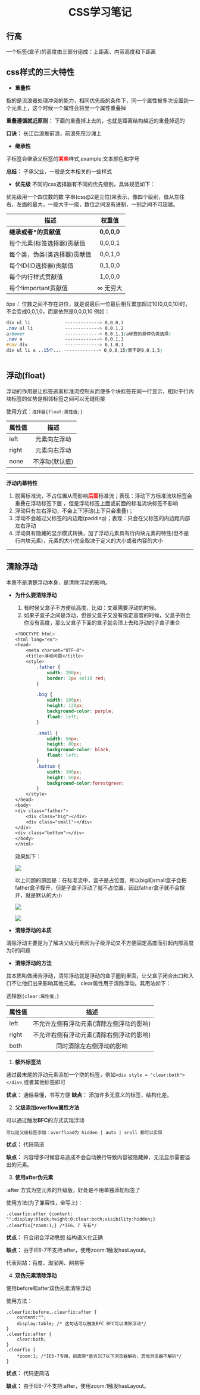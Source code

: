 #   <center>CSS学习笔记</center>
##  行高
一个标签(盒子)的高度由三部分组成：上距离、内容高度和下距离
##  css样式的三大特性
-   **重叠性**

指的是流浪器处理冲突的能力，相同优先级的条件下，同一个属性被多次设置到一个元素上，这个时候一个属性会将里一个属性重叠掉

**重叠遵循就近原则：** 下面的重叠掉上去的，也就是距离结构越近的重叠掉远的

**口诀：** 长江后浪推前浪，前浪死在沙滩上
-   **继承性**

子标签会继承父标签的<font style = "color:red">**某些**</font>样式,example:文本颜色和字号

**总结：** 子承父业，一般是文本相关的一些样式
-   **优先级**
不同的css选择器有不同的优先级别，具体规范如下：

优先级用一个四位数的数 字串(css@2是三位)来表示，像四个级别，值从左往右，左面的最大，一级大于一级，数位之间没有进制，一别之间不可超越。

| 描述 | 权重值 |
| ---------------- |:---------:|
|**继承或者*的贡献值**|**0,0,0,0**|
|每个元素(标签选择器)贡献值|0,0,0,1|
|每个类，伪类(类选择器)贡献值|0,0,1,0|
|每个ID(ID选择器)贡献值|0,1,0,0|
|每个内行样式贡献值|1,0,0,0|
|每个!important贡献值|∞ 无穷大|

*tips：* 位数之间不存在进位，就是说最后一位最后相互累加超过10(0,0,0,10)时，不会变成0,0,1,0，而是依然是0,0,0,10
例如：
```css
div ul li             -------------> 0,0,0,3
.nav ul li            -------------> 0,0,1,2
a:hover               -------------> 0,0,1,1(a标签的悬停伪类选择)
.nav a                -------------> 0,0,1,1
#nav div              -------------> 0,1,0,1
div ul li a ..15个... -------------> 0,0,0,15(而不是0,0,1,5)
```

```css

```
##  浮动(float)
浮动的作用是让标签逃离标准流控制从而使多个块标签在同一行显示，相对于行内块标签的优势是相邻标签之间可以无缝衔接

使用方式：`选择器{float:属性值;}`

| 属性值 | 描述 |
| ------------- |:-------------:|
| left | 元素向左浮动 |
| right | 元素向右浮动 |
| none | 不浮动(默认值) |
***
**浮动内幕特性**

1.  脱离标准流，不占位置从而影响<font style = "color:red;font-weight:bold">**后面**</font>标准流；表现：浮动下方标准流块标签会重叠在浮动标签下层
    ，但是浮动标签上面或前面的标准流块标签不影响
2.  浮动只有左右浮动，不会上下浮动(上下只会重叠)；
3.  浮动不会越过父标签的内边距(padding)；表现：只会在父标签的内边距内部左右浮动
4.  浮动具有隐藏的显示模式转换，加了浮动元素具有行内块元素的特性(但不是行内块元素)，元素的大小完全取决于定义的大小或者内容的大小
***

##  清除浮动
本质不是清楚浮动本身，是清除浮动的影响。

-  **为什么要清除浮动**
    1.  有时候父盒子不方便给高度，比如：文章需要浮动的时候。
    2.  如果子盒子之间是浮动，但是父盒子又没有指定高度的时候，父盒子则会你没有高度，那么父盒子下面的盒子就会顶上去和浮动的子盒子重合
    ```css
    <!DOCTYPE html>
    <html lang="en">
    <head>
        <meta charset="UTF-8">
        <title>浮动问题</title>
        <style>
            .father {
                width: 200px;
                border: 2px solid red;
            }

            .big {
                width: 100px;
                height: 120px;
                background-color: purple;
                float: left;
            }

            .small {
                width: 50px;
                height: 80px;
                background-color: black;
                float: left;
            }
            .bottom {
                width: 300px;
                height: 50px;
                background-color:forestgreen;
            }
        </style>
    </head>
    <body>
    <div class="father">
        <div class="big"></div>
        <div class="small"></div>
    </div>
    <div class="bottom"></div>
    </body>
    </html>
    ```
    效果如下：

    ![](../bundle/images/float-problem1.png)

    以上问题的原因是：在标准流中，盒子是占位置，所以big和small盒子会把father盒子撑开，但是子盒子浮动了就不占位置，因此father盒子就不会撑开，就是默认的大小

    ![](../bundle/images/float_des1.png)

    ![](../bundle/images/float_des2.png)
-   **清除浮动的本质**

清除浮动主要是为了解决父级元素因为子级浮动又不方便固定高度而引起内部高度为0的问题

-   **清除浮动的方法**

其本质叫做闭合浮动，清除浮动就是浮动的盒子圈到里面，让父盒子闭合出口和入口不让他们出来影响其他元素。
clear属性用于清除浮动，其用法如下：

选择器`{clear:属性值;}`

| 属性值 | 描述 |
| ------------- |:-------------:|
| left | 不允许左侧有浮动元素(清除左侧浮动的影响) |
| right | 不允许右侧有浮动元素(清除右侧浮动的影响)|
| both | 同时清除左右侧浮动的影响 |

1.  **额外标签法**

通过最末尾的浮动元素添加一个空的标签，例如`<div style = "clear:both"></div>`,或者其他标签即可

**优点：** 通俗易懂，书写方便
**缺点：** 添加许多无意义的标签，结构化差。

2.  **父级添加overflow属性方法**

可以通过触发**BFC**的方式实现浮动

```
可以给父级标签添加：overfload为 hidden | auto | sroll 都可以实现
```
**优点：** 代码简洁

**缺点：** 内容增多时候容易造成不会自动换行导致内容被隐藏掉，无法显示需要溢出的元素。

3.  **使用after伪元素**

:after 方式为空元素的升级版，好处是不用单独添加标签了

使用方法(为了兼容性，全写上)：
```
.clearfix:after {content: "";display:block;height:0;clear:both;visibility:hidden;}
.clearfix{*zoom:1;} /*IE6、7 专有*/
```
**优点：** 符合闭合浮动思想 结构语义化正确

**缺点：** 由于IE6-7不支持:after，使用zoom:1触发hasLayout。

代表网站：百度、淘宝网、网易等

4.  **双伪元素清除浮动**

使用before和after双伪元素清除浮动

使用方法：
```
.clearfix:before,.clearfix:after {
    content:"";
    display:table; /* 这句话可以触发BFC BFC可以清除浮动*/
}
.clearfix:after {
    clear:both;
}
.clearfix {
    *zoom:1; /*IE6-7专用，前面带*告诉IE7以下浏览器解析，其他浏览器不解析*/
}
```
**优点：** 代码更简洁

**缺点：** 由于IE6-7不支持:after，使用zoom:1触发hasLayout。
